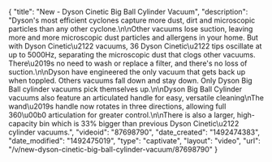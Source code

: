 {
    "title": "New - Dyson Cinetic Big Ball Cylinder Vacuum",
    "description": "Dyson's most efficient cyclones capture more dust, dirt and microscopic particles than any other cyclone.\n\nOther vacuums lose suction, leaving more and more microscopic dust particles and allergens in your home. But with Dyson Cinetic\u2122 vacuums, 36 Dyson Cinetic\u2122 tips oscillate at up to 5000Hz, separating the microscopic dust that clogs other vacuums. There\u2019s no need to wash or replace a filter, and there's no loss of suction.\n\nDyson have engineered the only vacuum that gets back up when toppled. Others vacuums fall down and stay down. Only Dyson Big Ball cylinder vacuums pick themselves up.\n\nDyson Big Ball Cylinder vacuums also feature an articulated handle for easy, versatile cleaning\nThe wand\u2019s handle now rotates in three directions, allowing full 360\u00b0 articulation for greater control.\n\nThere is also a larger, high-capacity bin which is 33% bigger than previous Dyson Cinetic\u2122 cylinder vacuums.",
    "videoid": "87698790",
    "date_created": "1492474383",
    "date_modified": "1492475019",
    "type": "captivate",
    "layout": "video",
    "url": "\/v\/new-dyson-cinetic-big-ball-cylinder-vacuum\/87698790"
}